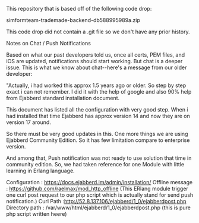 This repository that is based off of the following code drop:

simformteam-trademade-backend-db588995989a.zip

This code drop did not contain a .git file so we don't have any prior history.

Notes on Chat / Push Notifications

Based on what our past developers told us, once all certs, PEM files, and iOS are updated, notifications should start working. But chat is a deeper issue. This is what we know about chat--here's a message from our older developer: 

"Actually, i had worked this approx 1.5 years ago or older. So step by step exact i can not remember. I did it with the help of google and also 90% help from Ejabberd standard installation document. 

This document has listed all the configuration with very good step. When i had installed that time Ejabberd has approx version 14 and now they are on version 17 around. 

So there must be very good updates in this.  One more things we are using Ejabberd Community Edition. So it has few limitation compare to enterprise version. 

And among that, Push notification was not ready to use solution that time in community edition. So, we had taken reference for  one Module with little learning in Erlang language. 

Configuration : https://docs.ejabberd.im/admin/installation/
Offline message : https://github.com/raelmax/mod_http_offline  (This ERlang module trigger one curl post request to our php script which is actually stand for send push notification.)  Curl Path :http://52.8.137.106/ejabberd/1_0/ejabberdpost.php
Directory path : /var/www/html/ejabberd/1_0/ejabberdpost.php (this is pure php script written heere)